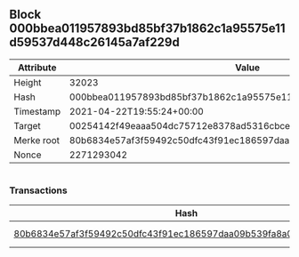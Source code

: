 ## Block 000bbea011957893bd85bf37b1862c1a95575e11d59537d448c26145a7af229d

Attribute | Value
--- | ---
Height | 32023
Hash | 000bbea011957893bd85bf37b1862c1a95575e11d59537d448c26145a7af229d
Timestamp | 2021-04-22T19:55:24+00:00
Target | 00254142f49eaaa504dc75712e8378ad5316cbcead634704b3734b6271167cc4
Merke root | 80b6834e57af3f59492c50dfc43f91ec186597daa09b539fa8a0b3c9ce5bb990
Nonce | 2271293042

```

```

### Transactions

Hash | Amount
--- | ---
[80b6834e57af3f59492c50dfc43f91ec186597daa09b539fa8a0b3c9ce5bb990](80b6834e57af3f59492c50dfc43f91ec186597daa09b539fa8a0b3c9ce5bb990.md) | 10.00000000 SKEPTI 

